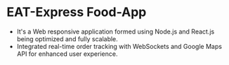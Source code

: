 # EAT-Express Food-App
* It's a Web responsive application formed using Node.js and React.js being optimized and fully scalable.
* Integrated real-time order tracking with WebSockets and Google Maps API for enhanced user experience.
